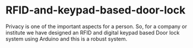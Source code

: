 # RFID-and-keypad-based-door-lock
Privacy is one of the important aspects for a person. So, for a company or institute we have designed an RFID and digital keypad based Door lock system using Arduino and this is a robust system.
